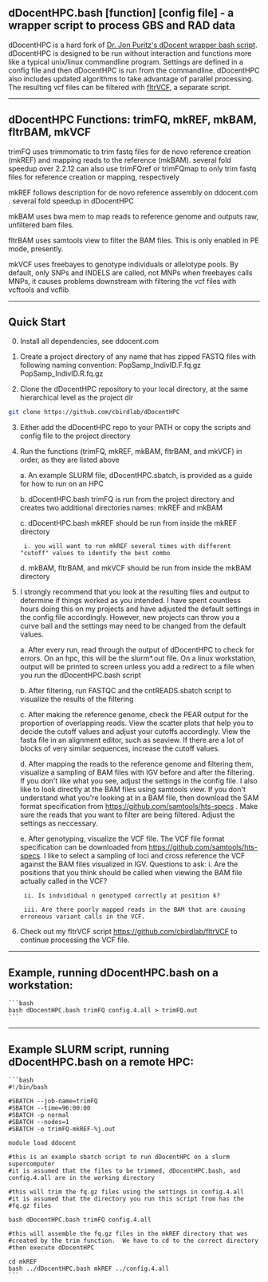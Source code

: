 ## dDocentHPC.bash [function] [config file]   -   a wrapper script to process GBS and RAD data

dDocentHPC is a hard fork of [Dr. Jon Puritz's dDocent wrapper bash script](ddocent.com).  dDocentHPC is designed to be run
without interaction and functions more like a typical unix/linux commandline program.  Settings are defined in a config file 
and then dDocentHPC is run from the commandline.  dDocentHPC also includes updated algorithms to take advantage of parallel 
processing. The resulting vcf files can be filtered with [fltrVCF](https://github.com/cbirdlab/fltrVCF), a separate script.

---

## dDocentHPC Functions: trimFQ, mkREF, mkBAM, fltrBAM, mkVCF

  trimFQ uses trimmomatic to trim fastq files for de novo reference creation (mkREF) and mapping reads to the reference (mkBAM).
		several fold speedup over 2.2.12
		can also use trimFQref or trimFQmap to only trim fastq files for reference creation or mapping, respectively

  mkREF follows description for de novo reference assembly on ddocent.com .  several fold speedup in dDocentHPC

  mkBAM uses bwa mem to map reads to reference genome and outputs raw, unfiltered bam files.
  
  fltrBAM uses samtools view to filter the BAM files.  This is only enabled in PE mode, presently.
  
  mkVCF uses freebayes to genotype individuals or allelotype pools. By default, only SNPs and INDELS are called, not MNPs
		when freebayes calls MNPs, it causes problems downstream with filtering the vcf files with vcftools and vcflib

---
 
## Quick Start

0. Install all dependencies, see ddocent.com
	
1. Create a project directory of any name that has zipped FASTQ files with following naming convention: 
	PopSamp_IndivID.F.fq.gz
	PopSamp_IndivID.R.fq.gz
		
2. Clone the dDocentHPC repository to your local directory, at the same hierarchical level as the project dir
  ```bash
  git clone https://github.com/cbirdlab/dDocentHPC
  ```
  
3. Either add the dDocentHPC repo to your PATH or copy the scripts and config file to the project directory
	
4. Run the functions (trimFQ, mkREF, mkBAM, fltrBAM, and mkVCF) in order, as they are listed above

	a. An example SLURM file, dDocentHPC.sbatch, is provided as a guide for how to run on an HPC
		
	b. dDocentHPC.bash trimFQ is run from the project directory and creates two additional directories names: mkREF and mkBAM
	
	c. dDocentHPC.bash mkREF should be run from inside the mkREF directory
	
		i. you will want to run mkREF several times with different "cutoff" values to identify the best combo
		
	d. mkBAM, fltrBAM, and mkVCF should be run from inside the mkBAM directory
	
5. I strongly recommend that you look at the resulting files and output to determine if things worked as you intended. I have spent countless hours doing this on my projects and have adjusted the default settings in the config file accordingly. However, new projects can throw you a curve ball and the settings may need to be changed from the default values.
		
	a. After every run, read through the output of dDocentHPC to check for errors.  On an hpc, this will be the slurm*.out file. On a linux workstation, output will be printed to screen unless you add a redirect to a file when you run the dDocentHPC.bash script
	
	b. After filtering, run FASTQC and the cntREADS.sbatch script to visualize the results of the filtering
	
	c. After making the reference genome, check the PEAR output for the proportion of overlapping reads. View the scatter plots that help you to decide the cutoff values and adjust your cutoffs accordingly. View the fasta file in an alignment editor, such as seaview. If there are a lot of blocks of very similar sequences, increase the cutoff values.
	
	d. After mapping the reads to the reference genome and filtering them, visualize a sampling of BAM files with IGV before and after the filtering.  If you don't like what you see, adjust the settings in the config file.  I also like to look directly at the BAM files using samtools view.  If you don't understand what you're looking at in a BAM file, then download the SAM format specification from https://github.com/samtools/hts-specs .  Make sure the reads that you want to filter are being filtered.  Adjust the settings as neccessary.
	
	e. After genotyping, visualize the VCF file.  The VCF file format specification can be downloaded from https://github.com/samtools/hts-specs.  I like to select a sampling of loci and cross reference the VCF against the BAM files visualized in IGV.  Questions to ask: 
		i. Are the positions that you think should be called when viewing the BAM file actually called in the VCF?
		
		ii. Is indvididual n genotyped correctly at position k?
		
		iii. Are there poorly mapped reads in the BAM that are causing erroneous variant calls in the VCF.
			
6. Check out my fltrVCF script https://github.com/cbirdlab/fltrVCF to continue processing the VCF file.

---

## Example, running dDocentHPC.bash on a workstation:
	```bash
	bash dDocentHPC.bash trimFQ config.4.all > trimFQ.out
	```
---
 
## Example SLURM script, running dDocentHPC.bash on a remote HPC:
	```bash
	#!/bin/bash

	#SBATCH --job-name=trimFQ
	#SBATCH --time=96:00:00
	#SBATCH -p normal
	#SBATCH --nodes=1
	#SBATCH -o trimFQ-mkREF-%j.out

	module load ddocent

	#this is an example sbatch script to run dDocentHPC on a slurm supercomputer
	#it is assumed that the files to be trimmed, dDocentHPC.bash, and config.4.all are in the working directory

	#this will trim the fq.gz files using the settings in config.4.all
	#it is assumed that the directory you run this script from has the 
	#fq.gz files

	bash dDocentHPC.bash trimFQ config.4.all

	#this will assemble the fq.gz files in the mkREF directory that was
	#created by the trim function.  We have to cd to the correct directory
	#then execute dDocentHPC

	cd mkREF
	bash ../dDocentHPC.bash mkREF ../config.4.all
	```
